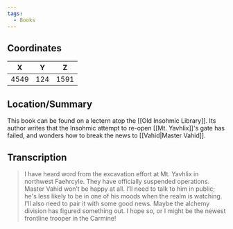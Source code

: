 ```yaml
---
tags:
  - Books
---
```


## Coordinates
| **X** | **Y** | **Z** |
| :---: | :---: | :---: |
| 4549  |  124  | 1591  |

## Location/Summary
This book can be found on a lectern atop the [[Old Insohmic Library]]. Its author writes that the Insohmic attempt to re-open [[Mt. Yavhlix]]'s gate has failed, and wonders how to break the news to [[Vahid|Master Vahid]].

## Transcription
> I have heard word from the excavation effort at Mt. Yavhlix in northwest Faehrcyle. They have officially suspended operations. Master Vahid won’t be happy at all. I’ll need to talk to him in public; he's less likely to be in one of his moods when the realm is watching. I'll also need to pair it with some good news. Maybe the alchemy division has figured something out. I hope so, or I might be the newest frontline trooper in the Carmine!
